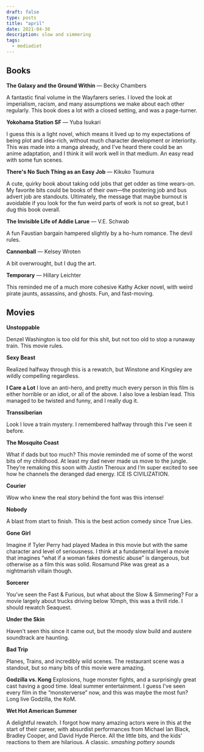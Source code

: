 ```yaml
---
draft: false
type: posts
title: "april"
date: 2021-04-30
description: slow and simmering
tags:
  - mediadiet
---
```



## Books

**The Galaxy and the Ground Within** — Becky Chambers

A fantastic final volume in the Wayfarers series. I loved the look at imperialism, racism, and many assumptions we make about each other regularly. This book does a lot with a closed setting, and was a page-turner. 

**Yokohama Station SF** — Yuba Isukari

I guess this is a light novel, which means it lived up to my expectations of being plot and idea-rich, without much character development or interiority. This was made into a manga already, and I've heard there could be an anime adaptation, and I think it will work well in that medium. An easy read with some fun scenes.

**There's No Such Thing as an Easy Job** — Kikuko Tsumura

A cute, quirky book about taking odd jobs that get odder as time wears-on. My favorite bits could be books of their own—the postering job and bus advert job are standouts. Ultimately, the message that maybe burnout is avoidable if you look for the fun weird parts of work is not so great, but I dug this book overall.

**The Invisible Life of Addie Larue** — V.E. Schwab

A fun Faustian bargain hampered slightly by a ho-hum romance. The devil rules.

**Cannonball** — Kelsey Wroten

A bit overwrought, but I dug the art. 

**Temporary** — Hillary Leichter

This reminded me of a much more cohesive Kathy Acker novel, with weird pirate jaunts, assassins, and ghosts. Fun, and fast-moving.

## Movies

**Unstoppable**

Denzel Washington is too old for this shit, but not too old to stop a runaway train. This movie rules.

**Sexy Beast**

Realized halfway through this is a rewatch, but Winstone and Kingsley are wildly compelling regardless.

**I Care a Lot**
I love an anti-hero, and pretty much every person in this film is either horrible or an idiot, or all of the above. I also love a lesbian lead. This managed to be twisted and funny, and I really dug it.

**Transsiberian** 

Look I love a train mystery. I remembered halfway through this I’ve seen it before.

**The Mosquito Coast**

What if dads but too much? This movie reminded me of some of the worst bits of my childhood. At least my dad never made us move to the jungle. They’re remaking this soon with Justin Theroux and I’m super excited to see how he channels the deranged dad energy. ICE IS CIVILIZATION.

**Courier**

Wow who knew the real story behind the font was this intense!

**Nobody**

A blast from start to finish. This is the best action comedy since True Lies. 

**Gone Girl**

Imagine if Tyler Perry had played Madea in this movie but with the same character and level of seriousness. I think at a fundamental level a movie that imagines “what if a woman fakes domestic abuse” is dangerous, but otherwise as a film this was solid. Rosamund Pike was great as a nightmarish villain though.

**Sorcerer**

You’ve seen the Fast & Furious, but what about the Slow & Simmering? For a movie largely about trucks driving below 10mph, this was a thrill ride. I should rewatch Seaquest.

**Under the Skin**

Haven’t seen this since it came out, but the moody slow build and austere soundtrack are haunting.

**Bad Trip**

Planes, Trains, and incredibly wild scenes. The restaurant scene was a standout, but so many bits of this movie were amazing.

**Godzilla vs. Kong**
Explosions, huge monster fights, and a surprisingly great cast having a good time. Ideal summer entertainment. I guess I’ve seen every film in the “monsterverse” now, and this was maybe the most fun? Long live Godzilla, the KoM.

**Wet Hot American Summer**

A delightful rewatch. I forgot how many amazing actors were in this at the start of their career, with absurdist performances from Michael Ian Black, Bradley Cooper, and David Hyde Pierce. All the little bits, and the kids’ reactions to them are hilarious. A classic. _smashing pottery sounds_